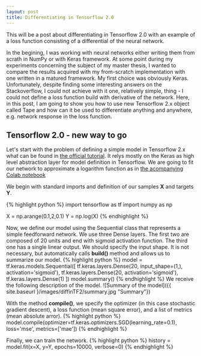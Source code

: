 ```yaml
---
layout: post
title: Differentiating in Tensorflow 2.0
---
```


This will be a post about differentiating in Tensorflow 2.0 with an example of a loss function consisting of a differential of the neural network.

In the begining, I was working with neural networks either writing them from scrath in NumPy or with Keras framework. At some point during my experiments concerning the subject of my master thesis, I wanted to compare the results acquired with my from-scratch implementation with one written in a matured framework. My first choice was obviously Keras. Unfortunately, despite finding some interesting answers on the Stackoverflow, I could not achieve with it one, relatively simple, thing - I could not define a loss function build with derivative of the network. Here, in this post, I am going to show you how to use new Tensorflow 2.x object called Tape and how can it be used to differentiate anything and anywhere, e.g. network response in the loss function.

## Tensorflow 2.0 - new way to go

Let's start with the problem of defining a simple model in Tensorflow 2.x what can be found in [the official tutorial](https://www.tensorflow.org/tutorials/quickstart/beginner). It relys mostly on the Keras as high level abstraction layer for model definition in Tensorflow. We are going to fit our network to approximate a logarithm function as in [the acompanying Colab notebook](https://colab.research.google.com/drive/17P6XDmYbNULQOgnEjxJJDwOYfaNbxopK)

We begin with standard imports and definition of our samples **X** and targets **Y**.

{% highlight python %}
import tensorflow as tf
import numpy as np

X = np.arange(0.1,2,0.1)
Y = np.log(X)
{% endhighlight %}

Now, we define our model using the Sequential class that represents a simple feedforward network. We use three Dense layers. The first two are composed of 20 units and end with sigmoid activation function. The third one has a single linear output. We should specify the input shape. It is not necessary, but automatically calls **build()** method and allows us to summarize our model.
{% highlight python %}
model = tf.keras.models.Sequential([
    tf.keras.layers.Dense(20, input_shape=(1,),
                            activation='sigmoid'),
    tf.keras.layers.Dense(20, activation='sigmoid'),
    tf.keras.layers.Dense(1)
])
model.summary()
{% endhighlight %}
We receive the following description of the model.
![Summary of the model]({{ site.baseurl }/images/diffinTF2/summary.jpg "Summary"})

With the method **compile()**, we specify the optimizer (in this case stochastic gradient descent), a loss function (mean square error), and a list of metrics (mean absolute arror).
{% highlight python %}
model.compile(optimizer=tf.keras.optimizers.SGD(learning_rate=0.1), loss='mse', metrics=['mae'])
{% endhighlight %}

Finally, we can train the network.
{% highlight python %}
history = model.fit(x=X, y=Y, epochs=10000, verbose=0)
{% endhighlight %}